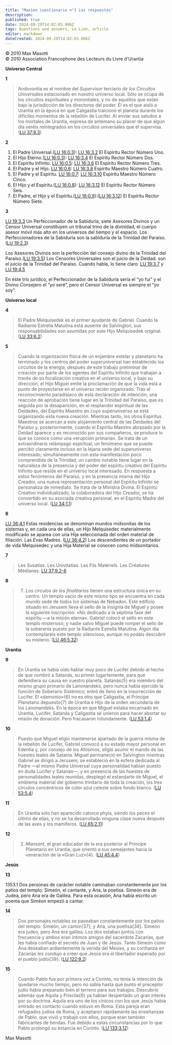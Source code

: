 ```yaml
---
title: "Maxien cuestionario n°1 Las respuestas"
description: 
published: true
date: 2024-09-29T14:02:03.086Z
tags: Questions and answers, Le Lien, article
editor: markdown
dateCreated: 2024-09-29T14:02:03.086Z
---
```


<p class="v-card tema v-sheet--gris claro aclarar-3 px-2">© 2010 Max Masotti<br>© 2010 Association Francophone des Lecteurs du Livre d'Urantia</p>


**Universo Central**

**1**

> Andovontia es el nombre del *Supervisor* terciario *de los Circuitos Universales* estacionado en nuestro universo local. Sólo se ocupa de los circuitos espirituales y morontiales, y no de aquellos que están bajo la jurisdicción de los directores del poder. Él es el que aisló a Urantia en la época en que Caligastia traicionó el planeta durante los difíciles momentos de la rebelión de Lucifer. Al enviar sus saludos a los mortales de Urantia, expresa de antemano su placer de que algún día seréis reintegrados en los circuitos universales que él supervisa. ([LU 37:8.3](/es/The_Urantia_Book/37#p8_3))

**2**

1. El Padre Universal.([LU 16:0.3](/es/The_Urantia_Book/16#p0_3)): [LU 16:3.2](/es/The_Urantia_Book/16#p3_2) El Espíritu Rector Número Uno.
2. El Hijo Eterno.([LU 16:0.3](/es/The_Urantia_Book/16#p0_3)): [LU 16:3.4](/es/The_Urantia_Book/16#p3_4) El Espíritu Rector Número Dos.
3. El Espíritu Infinito. [LU 16:0.5](/es/The_Urantia_Book/16#p0_5): [LU 16:3.6](/es/The_Urantia_Book/16#p3_6) El Espíritu Rector Número Tres.
4. El Padre y el Hijo. [LU 16:0.6](/es/The_Urantia_Book/16#p0_6): [LU 16:3.8](/es/The_Urantia_Book/16#p3_8) Espíritu Maestro Número Cuatro.
5. El Padre y el Espíritu. [LU 16:0.7](/es/The_Urantia_Book/16#p0_7): [LU 16:3.10](/es/The_Urantia_Book/16#p3_10) Espíritu Maestro Número Cinco.
6. El Hijo y el Espíritu.([LU 16:0.8](/es/The_Urantia_Book/16#p0_8)): [LU 16:3.12](/es/The_Urantia_Book/16#p3_12) El Espíritu Rector Número Seis.
7. El Padre, el Hijo y el Espíritu.([LU 16:0.9](/es/The_Urantia_Book/16#p0_9)):([LU 16:3.12](/es/The_Urantia_Book/16#p3_12)) El Espíritu Rector Número Siete.

**3**

[LU 19:3.3](/es/The_Urantia_Book/19#p3_3) Un Perfeccionador de la Sabiduría, siete Asesores Divinos y un Censor Universal constituyen un tribunal trino de la divinidad, el cuerpo asesor móvil más alto en los universos del tiempo y el espacio. Los Perfeccionadores de la Sabiduría son la sabiduría de la Trinidad del Paraíso.([LU 19:2.3](/es/The_Urantia_Book/19#p2_3))

Los Asesores Divinos son la perfección del consejo divino de la Trinidad del Paraíso.([LU 19:3.5](/es/The_Urantia_Book/19#p3_5)) Los Censores Universales son el juicio de la Deidad. son el juicio de la Trinidad del Paraíso. Cuando habla, lo tiene claro. [LU 19:3.7](/es/The_Urantia_Book/19#p3_7) y [LU 19:4.5](/es/The_Urantia_Book/19#p4_5)

En este trío jurídico, el Perfeccionador de la Sabiduría sería el “yo fui” y el Divino Consejero el “yo seré”, pero el Censor Universal es siempre el “yo soy”.

**Universo local**

**4**

> El Padre Melquisedek es el primer ayudante de Gabriel. Cuando la Radiante Estrella Matutina está ausente de Salvington, sus responsabilidades son asumidas por este Hijo Melquisedek original. ([LU 33:6.2](/es/The_Urantia_Book/33#p6_2))

**5**

> Cuando la organización física de un enjambre estelar y planetario ha terminado y los centros del poder superuniversal han establecido los circuitos de la energía, después de este trabajo preliminar de creación por parte de los agentes del Espíritu Infinito que trabajan a través de su focalización creativa en el universo local, y bajo su dirección, el Hijo Miguel emite la proclamación de que la vida está a punto de proyectarse en el universo recién organizado. Tras el reconocimiento paradisiaco de esta declaración de intención, una reacción de aprobación tiene lugar en la Trinidad del Paraíso, que es seguida por la desaparición, en el resplandor espiritual de las Deidades, del Espíritu Maestro en cuyo superuniverso se está organizando esta nueva creación. Mientras tanto, los otros Espíritus Maestros se acercan a este alojamiento central de las Deidades del Paraíso y, posteriormente, cuando el Espíritu Maestro abrazado por la Deidad aparece y es reconocido por sus compañeros, se produce lo que se conoce como una «erupción primaria». Se trata de un extraordinario relámpago espiritual, un fenómeno que se puede percibir claramente incluso en la lejana sede del superuniverso interesado; simultáneamente con esta manifestación poco comprendida de la Trinidad, un cambio notable tiene lugar en la naturaleza de la presencia y del poder del espíritu creativo del Espíritu Infinito que reside en el universo local interesado. En respuesta a estos fenómenos del Paraíso, y en la presencia misma del Hijo Creador, una nueva representación personal del Espíritu Infinito se personaliza de inmediato. Se trata de la Ministra Divina. El Espíritu Creativo individualizado, la colaboradora del Hijo Creador, se ha convertido en su asociada creativa personal, en el Espíritu Madre del universo local. ([LU 34:1.1](/es/The_Urantia_Book/34#p1_1))

**6**

[LU 36:4.1](/es/The_Urantia_Book/36#p4_1) Estas residencias se denominan mundos midsonitas de los sistemas y, en cada una de ellas, un Hijo Melquisedec materialmente modificado se aparea con una Hija seleccionada del orden material de filiación. Las Evas Madres. ([LU 36:4.2](/es/The_Urantia_Book/36#p4_2)) Los descendientes de un portador de vida Melquisedec y una Hija Material se conocen como midsonitarios.

**7**

> Les Susatias.
> Les Univitatias.
> Les Fils Matériels.
> Les Créatures Médianes. <a id="a79_26"></a>[LU 37:9.2-6](/fr/The_Urantia_Book/37#p9_2)

**8**

> 7. *Los círculos de los finalitarios* tienen una estructura única en su centro. Un templo vacío de este mismo tipo se encuentra en cada mundo sede de todos los sistemas de Nebadon. Este edificio situado en Jerusem lleva el sello de la insignia de Miguel y posee la siguiente inscripción: «No dedicado a la séptima fase del espíritu —a la misión eterna». Gabriel colocó el sello en este templo misterioso, y nadie salvo Miguel puede romper el sello de la soberanía puesto por la Radiante Estrella Matutina. Algún día contemplaréis este templo silencioso, aunque no podáis descubrir su misterio. ([LU 46:5.32](/es/The_Urantia_Book/46#p5_32))

**Urantia**

**9**

> En Urantia se había oído hablar muy poco de Lucifer debido al hecho de que nombró a Satanás, su primer lugarteniente, para que defendiera su causa en vuestro planeta. Satanás{5} era miembro del mismo grupo primario de Lanonandeks, pero nunca había ejercido la función de Soberano Sistémico; entró de lleno en la insurrección de Lucifer. El «demonio»{6} no es otro que Caligastia, el Príncipe Planetario depuesto{7} de Urantia e Hijo de la orden secundaria de los Lanonandeks. En la época en que Miguel estaba encarnado en Urantia, Lucifer, Satanás y Caligastia se unieron para hacer abortar su misión de donación. Pero fracasaron rotundamente. ([LU 53:1.4](/es/The_Urantia_Book/53#p1_4))

**10**

> Puesto que Miguel eligió mantenerse apartado de la guerra misma de la rebelión de Lucifer, Gabriel convocó a su estado mayor personal en Edentia y, por consejo de los Altísimos, eligió asumir el mando de las huestes leales de Satania. Miguel permaneció en Salvington mientras Gabriel se dirigió a Jerusem; se estableció en la esfera dedicada al Padre —al mismo Padre Universal cuya personalidad habían puesto en duda Lucifer y Satanás—, y en presencia de las huestes de personalidades leales reunidas, desplegó el estandarte de Miguel, el emblema material del gobierno trinitario de toda la creación, los tres círculos concéntricos de color azul celeste sobre fondo blanco. ([LU 53:5.4](/es/The_Urantia_Book/53#p5_4))

**11**

> En Urantia sólo han aparecido catorce phyla, siendo los peces el último de ellas, y no se ha desarrollado ninguna clase nueva después de las aves y los mamíferos. ([LU 65:2.11](/es/The_Urantia_Book/65#p2_11))

**12**

> 2. *Mansant*, el gran educador de la era posterior al Príncipe Planetario en Urantia, que orientó a sus semejantes hacia la veneración de la «Gran Luz»{4}. ([LU 45:4.4](/es/The_Urantia_Book/45#p4_4))

**Jesús**

**13**

1353.1 Dos personas de carácter notable caminaban constantemente por los patios del templo: Simeón, el cantante, y Ana, la poetisa. Simeón era de Judea, pero Ana era de Galilea. Para esta ocasión, Ana había escrito un poema que Siméon empezó a cantar.

**14**

> Dos personajes notables se paseaban constantemente por los patios del templo: Simeón, un cantor{37}, y Ana, una poetisa{38}. Simeón era judeo, pero Ana era galilea. Los dos estaban juntos con frecuencia y ambos eran íntimos amigos del sacerdote Zacarías, que les había confiado el secreto de Juan y de Jesús. Tanto Simeón como Ana deseaban ardientemente la venida del Mesías, y su confianza en Zacarías les condujo a creer que Jesús era el libertador esperado por el pueblo judío{39}. ([LU 122:9.2](/es/The_Urantia_Book/122#p9_2))

**15**

> Cuando Pablo fue por primera vez a Corinto, no tenía la intención de quedarse mucho tiempo, pero no sabía hasta qué punto el preceptor judío había preparado bien el terreno para sus trabajos. Descubrió además que Aquila y Priscila{6} ya habían despertado un gran interés por su doctrina. Aquila era uno de los cínicos con los que Jesús había entrado en contacto cuando estuvo en Roma. Esta pareja eran refugiados judíos de Roma, y aceptaron rápidamente las enseñanzas de Pablo, que vivió y trabajó con ellos, porque eran también fabricantes de tiendas. Fue debido a estas circunstancias por lo que Pablo prolongó su estancia en Corinto. ([LU 133:3.12](/es/The_Urantia_Book/133#p3_12))

Max Masotti

